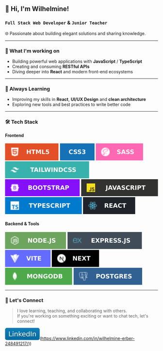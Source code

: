 ## 👋 Hi, I'm Wilhelmine!

### `Full Stack Web Developer` & `Junior Teacher`  
🌐 Passionate about building elegant solutions and sharing knowledge.

---

### 🚀 What I'm working on
- Building powerful web applications with **JavaScript** / **TypeScript**
- Creating and consuming **RESTful APIs**
- Diving deeper into **React** and modern front-end ecosystems

---

### 🧠 Always Learning
- Improving my skills in **React**, **UI/UX Design** and **clean architecture**
- Exploring new tools and best practices to write better code

---

### 🛠️ Tech Stack

#### Frontend
![html5](./img/html.svg)
![css3](./img/css.svg)
![sass](./img/sass.svg)
![tailwind-css](./img/twcss.svg)
![bootstrap](./img/bts.svg)
![javascript](./img/js.svg)
![typescript](./img/ts.svg)
![react](./img/react.svg)

#### Backend & Tools
![nodejs](./img/node.svg)
![express](./img/next.svg)
![vite](./img/vite.svg)
![next](./img/next2.svg)
![mongodb](./img/mong.svg)
![postgresql](./img/postgresql.svg)

---

### 💬 Let's Connect
> I love learning, teaching, and collaborating with others.  
> If you're working on something exciting or want to chat tech, let's connect!

![LinekdIn](./img/linkedin.svg)(https://www.linkedin.com/in/wilhelmine-erber-248491217/))

